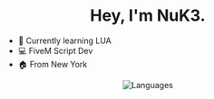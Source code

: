 <h1 align="center">Hey, I'm NuK3.</h1>

- 📌 Currently learning LUA
- 💻 FiveM Script Dev
- 🏠 From New York
<p align="center">
  <img src="https://github-readme-stats.vercel.app/api/top-langs/?username=NuK3-45&layout=compact&theme=react" alt="Languages" />
</p>
